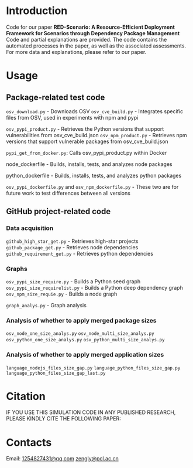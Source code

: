 
# Introduction
Code for our paper **RED-Scenario: A Resource-Efficient Deployment Framework for Scenarios through Dependency Package Management**
Code and partial explanations are provided.
The code contains the automated processes in the paper, as well as the associated assessments. For more data and explanations, please refer to our paper.
# Usage
## Package-related test code
`osv_download.py` - Downloads OSV
`osv_cve_build.py` - Integrates specific files from OSV, used in experiments with npm and pypi

`osv_pypi_product.py` - Retrieves the Python versions that support vulnerabilities from osv_cve_build.json
`osv_npm_product.py` - Retrieves npm versions that support vulnerable packages from osv_cve_build.json

`pypi_get_from_docker.py`: Calls osv_pypi_product.py within Docker

node_dockerfile - Builds, installs, tests, and analyzes node packages

python_dockerfile - Builds, installs, tests, and analyzes python packages

`osv_pypi_dockerfile.py` and `osv_npm_dockerfile.py` - These two are for future work to test differences between all versions


## GitHub project-related code

### Data acquisition
`github_high_star_get.py` - Retrieves high-star projects
`github_package_get.py` - Retrieves node dependencies
`github_requirement_get.py` - Retrieves python dependencies



### Graphs
`osv_pypi_size_require.py` - Builds a Python seed graph
`osv_pypi_size_requirelist.py` - Builds a Python deep dependency graph
`osv_npm_size_requie.py` - Builds a node graph

`graph_analys.py` - Graph analysis

### Analysis of whether to apply merged package sizes
`osv_node_one_size_analys.py`
`osv_node_multi_size_analys.py`
`osv_python_one_size_analys.py`
`osv_python_multi_size_analys.py`

### Analysis of whether to apply merged application sizes
`language_nodejs_files_size_gap.py`
`language_python_files_size_gap.py`
`language_python_files_size_gap_last.py`

# Citation

IF YOU USE THIS SIMULATION CODE IN ANY PUBLISHED RESEARCH, PLEASE KINDLY CITE THE FOLLOWING PAPER:



# Contacts

Email: 1254827431@qq.com zengly@pcl.ac.cn
